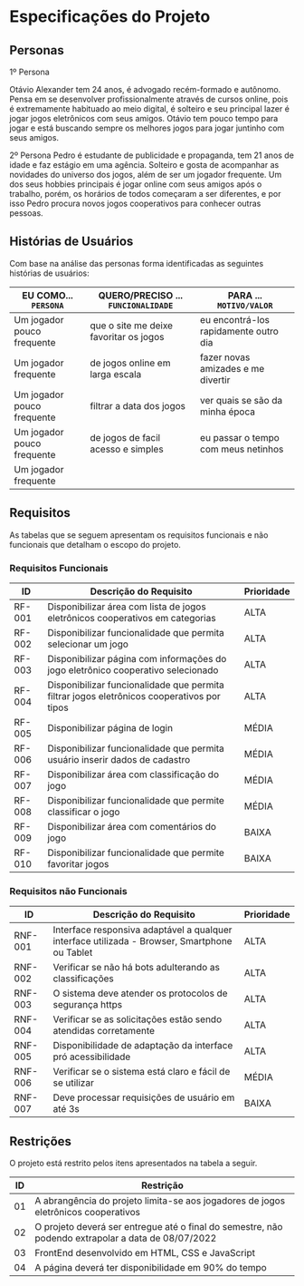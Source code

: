 # Especificações do Projeto
## Personas

1º Persona

Otávio Alexander tem 24 anos, é advogado recém-formado e autônomo. Pensa em se desenvolver profissionalmente através de cursos online, pois é extremamente habituado ao meio digital, é solteiro e seu principal lazer é jogar jogos eletrônicos com seus amigos. Otávio tem pouco tempo para jogar e está buscando sempre os melhores jogos para jogar juntinho com seus amigos.

2º Persona
Pedro é estudante de publicidade e propaganda, tem 21 anos de idade e faz estágio em uma agência. Solteiro e gosta de acompanhar as novidades do universo dos jogos, além de ser um jogador frequente. Um dos seus hobbies principais é jogar online com seus amigos após o trabalho, porém, os horários de todos começaram a ser diferentes, e por isso Pedro procura novos jogos cooperativos para conhecer outras pessoas. 


## Histórias de Usuários

Com base na análise das personas forma identificadas as seguintes histórias de usuários:

|EU COMO... `PERSONA`| QUERO/PRECISO ... `FUNCIONALIDADE` |PARA ... `MOTIVO/VALOR`                 |
|--------------------|------------------------------------|----------------------------------------|
|Um jogador pouco frequente   | que o site me deixe favoritar os jogos                                | eu encontrá-los rapidamente outro dia        |
|Um jogador frequente         | de jogos online em larga escala                                       | fazer novas amizades e me divertir           |
|Um jogador pouco frequente   | filtrar a data dos jogos                                              | ver quais se são da minha época              |
|Um jogador pouco frequente   | de jogos de facil acesso e simples                                    | eu passar o tempo com meus netinhos          |
|Um jogador frequente         |                                                                       |                                              |


## Requisitos

As tabelas que se seguem apresentam os requisitos funcionais e não funcionais que detalham o escopo do projeto.

### Requisitos Funcionais

|  ID  | Descrição do Requisito | Prioridade |
|------|------------------------|------------|
|RF-001| Disponibilizar área com lista de jogos eletrônicos cooperativos em categorias              | ALTA       | 
|RF-002| Disponibilizar funcionalidade que permita selecionar um jogo                               | ALTA       |
|RF-003| Disponibilizar página com informações do jogo eletrônico cooperativo selecionado           | ALTA       |
|RF-004| Disponibilizar funcionalidade que permita filtrar jogos eletrônicos cooperativos por tipos | ALTA       |
|RF-005| Disponibilizar página de login                                                             | MÉDIA      |
|RF-006| Disponibilizar funcionalidade que permita usuário inserir dados de cadastro                | MÉDIA      |
|RF-007| Disponibilizar área com classificação do jogo                                              | MÉDIA      |
|RF-008| Disponibilizar funcionalidade que permite classificar o jogo                               | MÉDIA      |
|RF-009| Disponibilizar área com comentários do jogo                                                | BAIXA      |
|RF-010| Disponibilizar funcionalidade que permite favoritar jogos                                  | BAIXA      |


### Requisitos não Funcionais

|ID     | Descrição do Requisito  |Prioridade |
|-------|-------------------------|----|
|RNF-001| Interface responsiva adaptável a qualquer interface utilizada - Browser, Smartphone ou Tablet | ALTA  | 
|RNF-002| Verificar se não há bots adulterando as classificações                                        | ALTA  | 
|RNF-003| O sistema deve atender os protocolos de segurança https                                       | ALTA  | 
|RNF-004| Verificar se as solicitações estão sendo atendidas corretamente                               | ALTA  | 
|RNF-005| Disponibilidade de adaptação da interface pró acessibilidade                                  | ALTA  | 
|RNF-006| Verificar se o sistema está claro e fácil de se utilizar                                      | MÉDIA | 
|RNF-007| Deve processar requisições de usuário em até 3s                                               | BAIXA | 


## Restrições

O projeto está restrito pelos itens apresentados na tabela a seguir.

|ID| Restrição                                             |
|--|-------------------------------------------------------|
|01| A abrangência do projeto limita-se aos jogadores de jogos eletrônicos cooperativos                 |
|02| O projeto deverá ser entregue até o final do semestre, não podendo extrapolar a data de 08/07/2022 |
|03| FrontEnd desenvolvido em HTML, CSS e JavaScript                                                    |
|04| A página deverá ter disponibilidade em 90% do tempo                                                |